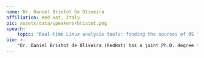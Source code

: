 ```yaml
---
name: Dr. Daniel Bristot De Oliveira
affiliation: Red Hat, Italy
pic: assets/data/speakers/bristot.png
speach:
    topic: "Real-time Linux analysis tools: finding the sources of OS latencies"
bio: >-
    "Dr. Daniel Bristot de Oliveira (RedHat) has a joint Ph.D. degree in Automation Engineering from UFSC (BR) and Embedded Real-Time systems from Scuola Superiore Sant’Anna (IT). Currently, he is Senior Principal Software Engineer at Red Hat, working on developing the real-time features of the Linux kernel. Daniel helps in the maintenance of real-time related tracers and toolings for the Linux kernel and the SCHED_DEADLINE. He is an affiliate researcher at the Retis Lab, and researches real-time and formal methods. He is an active member of the real-time academic community, participating in the technical program committee of academic conferences, such as RTSS, RTAS, and ECRTS."
---
```

